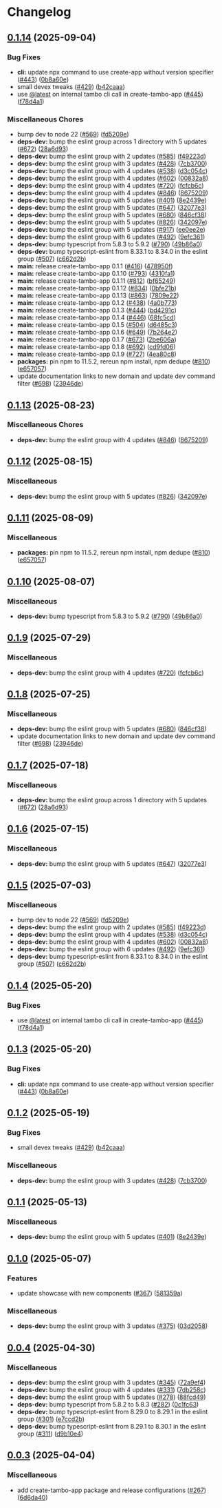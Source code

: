 # Changelog

## [0.1.14](https://github.com/sidhuiwnl/tambo/compare/create-tambo-app-v0.1.13...create-tambo-app-v0.1.14) (2025-09-04)


### Bug Fixes

* **cli:** update npx command to use create-app without version specifier ([#443](https://github.com/sidhuiwnl/tambo/issues/443)) ([0b8a60e](https://github.com/sidhuiwnl/tambo/commit/0b8a60ecfacc03692aefcff57f2ed95b1552c0fc))
* small devex tweaks ([#429](https://github.com/sidhuiwnl/tambo/issues/429)) ([b42caaa](https://github.com/sidhuiwnl/tambo/commit/b42caaab3f0e9d98adaea625891e0a2a1f146f83))
* use [@latest](https://github.com/latest) on internal tambo cli call in create-tambo-app ([#445](https://github.com/sidhuiwnl/tambo/issues/445)) ([f78d4a1](https://github.com/sidhuiwnl/tambo/commit/f78d4a1dfb80f01f345b855cebf5bcabfa439fb2))


### Miscellaneous Chores

* bump dev to node 22 ([#569](https://github.com/sidhuiwnl/tambo/issues/569)) ([fd5209e](https://github.com/sidhuiwnl/tambo/commit/fd5209e74a88dd4676f663bf0161e0030e41a943))
* **deps-dev:** bump the eslint group across 1 directory with 5 updates ([#672](https://github.com/sidhuiwnl/tambo/issues/672)) ([28a6d93](https://github.com/sidhuiwnl/tambo/commit/28a6d93a686eebf8e102f74ddf989a8627d98e53))
* **deps-dev:** bump the eslint group with 2 updates ([#585](https://github.com/sidhuiwnl/tambo/issues/585)) ([f49223d](https://github.com/sidhuiwnl/tambo/commit/f49223d888ba9b921e80825f2ff04ebde15f6f6a))
* **deps-dev:** bump the eslint group with 3 updates ([#428](https://github.com/sidhuiwnl/tambo/issues/428)) ([7cb3700](https://github.com/sidhuiwnl/tambo/commit/7cb370038733289aff53d8033e533d39b7dcfe61))
* **deps-dev:** bump the eslint group with 4 updates ([#538](https://github.com/sidhuiwnl/tambo/issues/538)) ([d3c054c](https://github.com/sidhuiwnl/tambo/commit/d3c054c73545835424f14ea022252a3996127fc3))
* **deps-dev:** bump the eslint group with 4 updates ([#602](https://github.com/sidhuiwnl/tambo/issues/602)) ([00832a8](https://github.com/sidhuiwnl/tambo/commit/00832a88e5440afbfe9033322090ed7914d5ae98))
* **deps-dev:** bump the eslint group with 4 updates ([#720](https://github.com/sidhuiwnl/tambo/issues/720)) ([fcfcb6c](https://github.com/sidhuiwnl/tambo/commit/fcfcb6c8f7e2c98139279cbb0fe41057f45f2f2a))
* **deps-dev:** bump the eslint group with 4 updates ([#846](https://github.com/sidhuiwnl/tambo/issues/846)) ([8675209](https://github.com/sidhuiwnl/tambo/commit/867520964bd1b4ad058281712e86defaeb195fd2))
* **deps-dev:** bump the eslint group with 5 updates ([#401](https://github.com/sidhuiwnl/tambo/issues/401)) ([8e2439e](https://github.com/sidhuiwnl/tambo/commit/8e2439e2887bc7e13fa0cca09512a9a5d751b190))
* **deps-dev:** bump the eslint group with 5 updates ([#647](https://github.com/sidhuiwnl/tambo/issues/647)) ([32077e3](https://github.com/sidhuiwnl/tambo/commit/32077e36e194d712c7b1c7b8446ddd12aa7d1fe3))
* **deps-dev:** bump the eslint group with 5 updates ([#680](https://github.com/sidhuiwnl/tambo/issues/680)) ([846cf38](https://github.com/sidhuiwnl/tambo/commit/846cf38012985f02958cdec43d970be27e6d0f02))
* **deps-dev:** bump the eslint group with 5 updates ([#826](https://github.com/sidhuiwnl/tambo/issues/826)) ([342097e](https://github.com/sidhuiwnl/tambo/commit/342097e15ae1503c3d3df5cffb0d96a829fd7f5f))
* **deps-dev:** bump the eslint group with 5 updates ([#917](https://github.com/sidhuiwnl/tambo/issues/917)) ([ee0ee2e](https://github.com/sidhuiwnl/tambo/commit/ee0ee2e541d6a37322131a15cc02f6694436ceb3))
* **deps-dev:** bump the eslint group with 6 updates ([#492](https://github.com/sidhuiwnl/tambo/issues/492)) ([9efc361](https://github.com/sidhuiwnl/tambo/commit/9efc3611ab68d4a38709d6f6b148f28f25258716))
* **deps-dev:** bump typescript from 5.8.3 to 5.9.2 ([#790](https://github.com/sidhuiwnl/tambo/issues/790)) ([49b86a0](https://github.com/sidhuiwnl/tambo/commit/49b86a0ba3198419054b7b75af9970321224b997))
* **deps-dev:** bump typescript-eslint from 8.33.1 to 8.34.0 in the eslint group ([#507](https://github.com/sidhuiwnl/tambo/issues/507)) ([c662d2b](https://github.com/sidhuiwnl/tambo/commit/c662d2b5f006c553e6daef134a862b47a50fdd18))
* **main:** release create-tambo-app 0.1.1 ([#416](https://github.com/sidhuiwnl/tambo/issues/416)) ([478950f](https://github.com/sidhuiwnl/tambo/commit/478950f7dcd3c15bb047049a1d44b522fc65d926))
* **main:** release create-tambo-app 0.1.10 ([#793](https://github.com/sidhuiwnl/tambo/issues/793)) ([4310fa1](https://github.com/sidhuiwnl/tambo/commit/4310fa15916768b6f793e14ccf95eed5f0e799bc))
* **main:** release create-tambo-app 0.1.11 ([#812](https://github.com/sidhuiwnl/tambo/issues/812)) ([bf65249](https://github.com/sidhuiwnl/tambo/commit/bf65249a7e9d9d902b12548f5a540b533848aca6))
* **main:** release create-tambo-app 0.1.12 ([#834](https://github.com/sidhuiwnl/tambo/issues/834)) ([0bfe21b](https://github.com/sidhuiwnl/tambo/commit/0bfe21b81e1dd15eda316ad3eb947e75cd5dd5ff))
* **main:** release create-tambo-app 0.1.13 ([#863](https://github.com/sidhuiwnl/tambo/issues/863)) ([7809e22](https://github.com/sidhuiwnl/tambo/commit/7809e22b7ca196eb80404f73d66c92df8c8d1cb1))
* **main:** release create-tambo-app 0.1.2 ([#438](https://github.com/sidhuiwnl/tambo/issues/438)) ([4a0b773](https://github.com/sidhuiwnl/tambo/commit/4a0b773c778180cee792064538a75ad24e7ffec7))
* **main:** release create-tambo-app 0.1.3 ([#444](https://github.com/sidhuiwnl/tambo/issues/444)) ([bd4291c](https://github.com/sidhuiwnl/tambo/commit/bd4291cfca8101ae9c2fad321e0dc4a71442496e))
* **main:** release create-tambo-app 0.1.4 ([#446](https://github.com/sidhuiwnl/tambo/issues/446)) ([68fc5cd](https://github.com/sidhuiwnl/tambo/commit/68fc5cd04939341be8e19ec86323803696528b4c))
* **main:** release create-tambo-app 0.1.5 ([#504](https://github.com/sidhuiwnl/tambo/issues/504)) ([d6485c3](https://github.com/sidhuiwnl/tambo/commit/d6485c3a90d89c410f3c5e3307aa4d5c5f554e2a))
* **main:** release create-tambo-app 0.1.6 ([#649](https://github.com/sidhuiwnl/tambo/issues/649)) ([7b264e2](https://github.com/sidhuiwnl/tambo/commit/7b264e2c0b78350eb021a186d999a1f05a75344c))
* **main:** release create-tambo-app 0.1.7 ([#673](https://github.com/sidhuiwnl/tambo/issues/673)) ([2be606a](https://github.com/sidhuiwnl/tambo/commit/2be606a89ef77ce13e14ac5f8d162655d4b3a1fa))
* **main:** release create-tambo-app 0.1.8 ([#692](https://github.com/sidhuiwnl/tambo/issues/692)) ([cd9fd06](https://github.com/sidhuiwnl/tambo/commit/cd9fd06d8c561a4d14df0f86162d2a518ac5ee7f))
* **main:** release create-tambo-app 0.1.9 ([#727](https://github.com/sidhuiwnl/tambo/issues/727)) ([4ea80c8](https://github.com/sidhuiwnl/tambo/commit/4ea80c80fe5fec56b445ff5de69e23f7fbf3f3dd))
* **packages:** pin npm to 11.5.2, rereun npm install, npm dedupe ([#810](https://github.com/sidhuiwnl/tambo/issues/810)) ([e657057](https://github.com/sidhuiwnl/tambo/commit/e657057af2f3396dfa61d30670544a480ff97a24))
* update documentation links to new domain and update dev command filter ([#698](https://github.com/sidhuiwnl/tambo/issues/698)) ([23946de](https://github.com/sidhuiwnl/tambo/commit/23946de0d4a67919e119f7188731f83bcc2e86a0))

## [0.1.13](https://github.com/tambo-ai/tambo/compare/create-tambo-app-v0.1.12...create-tambo-app-v0.1.13) (2025-08-23)


### Miscellaneous Chores

* **deps-dev:** bump the eslint group with 4 updates ([#846](https://github.com/tambo-ai/tambo/issues/846)) ([8675209](https://github.com/tambo-ai/tambo/commit/867520964bd1b4ad058281712e86defaeb195fd2))

## [0.1.12](https://github.com/tambo-ai/tambo/compare/create-tambo-app-v0.1.11...create-tambo-app-v0.1.12) (2025-08-15)


### Miscellaneous

* **deps-dev:** bump the eslint group with 5 updates ([#826](https://github.com/tambo-ai/tambo/issues/826)) ([342097e](https://github.com/tambo-ai/tambo/commit/342097e15ae1503c3d3df5cffb0d96a829fd7f5f))

## [0.1.11](https://github.com/tambo-ai/tambo/compare/create-tambo-app-v0.1.10...create-tambo-app-v0.1.11) (2025-08-09)


### Miscellaneous

* **packages:** pin npm to 11.5.2, rereun npm install, npm dedupe ([#810](https://github.com/tambo-ai/tambo/issues/810)) ([e657057](https://github.com/tambo-ai/tambo/commit/e657057af2f3396dfa61d30670544a480ff97a24))

## [0.1.10](https://github.com/tambo-ai/tambo/compare/create-tambo-app-v0.1.9...create-tambo-app-v0.1.10) (2025-08-07)


### Miscellaneous

* **deps-dev:** bump typescript from 5.8.3 to 5.9.2 ([#790](https://github.com/tambo-ai/tambo/issues/790)) ([49b86a0](https://github.com/tambo-ai/tambo/commit/49b86a0ba3198419054b7b75af9970321224b997))

## [0.1.9](https://github.com/tambo-ai/tambo/compare/create-tambo-app-v0.1.8...create-tambo-app-v0.1.9) (2025-07-29)


### Miscellaneous

* **deps-dev:** bump the eslint group with 4 updates ([#720](https://github.com/tambo-ai/tambo/issues/720)) ([fcfcb6c](https://github.com/tambo-ai/tambo/commit/fcfcb6c8f7e2c98139279cbb0fe41057f45f2f2a))

## [0.1.8](https://github.com/tambo-ai/tambo/compare/create-tambo-app-v0.1.7...create-tambo-app-v0.1.8) (2025-07-25)


### Miscellaneous

* **deps-dev:** bump the eslint group with 5 updates ([#680](https://github.com/tambo-ai/tambo/issues/680)) ([846cf38](https://github.com/tambo-ai/tambo/commit/846cf38012985f02958cdec43d970be27e6d0f02))
* update documentation links to new domain and update dev command filter ([#698](https://github.com/tambo-ai/tambo/issues/698)) ([23946de](https://github.com/tambo-ai/tambo/commit/23946de0d4a67919e119f7188731f83bcc2e86a0))

## [0.1.7](https://github.com/tambo-ai/tambo/compare/create-tambo-app-v0.1.6...create-tambo-app-v0.1.7) (2025-07-18)


### Miscellaneous

* **deps-dev:** bump the eslint group across 1 directory with 5 updates ([#672](https://github.com/tambo-ai/tambo/issues/672)) ([28a6d93](https://github.com/tambo-ai/tambo/commit/28a6d93a686eebf8e102f74ddf989a8627d98e53))

## [0.1.6](https://github.com/tambo-ai/tambo/compare/create-tambo-app-v0.1.5...create-tambo-app-v0.1.6) (2025-07-15)


### Miscellaneous

* **deps-dev:** bump the eslint group with 5 updates ([#647](https://github.com/tambo-ai/tambo/issues/647)) ([32077e3](https://github.com/tambo-ai/tambo/commit/32077e36e194d712c7b1c7b8446ddd12aa7d1fe3))

## [0.1.5](https://github.com/tambo-ai/tambo/compare/create-tambo-app-v0.1.4...create-tambo-app-v0.1.5) (2025-07-03)


### Miscellaneous

* bump dev to node 22 ([#569](https://github.com/tambo-ai/tambo/issues/569)) ([fd5209e](https://github.com/tambo-ai/tambo/commit/fd5209e74a88dd4676f663bf0161e0030e41a943))
* **deps-dev:** bump the eslint group with 2 updates ([#585](https://github.com/tambo-ai/tambo/issues/585)) ([f49223d](https://github.com/tambo-ai/tambo/commit/f49223d888ba9b921e80825f2ff04ebde15f6f6a))
* **deps-dev:** bump the eslint group with 4 updates ([#538](https://github.com/tambo-ai/tambo/issues/538)) ([d3c054c](https://github.com/tambo-ai/tambo/commit/d3c054c73545835424f14ea022252a3996127fc3))
* **deps-dev:** bump the eslint group with 4 updates ([#602](https://github.com/tambo-ai/tambo/issues/602)) ([00832a8](https://github.com/tambo-ai/tambo/commit/00832a88e5440afbfe9033322090ed7914d5ae98))
* **deps-dev:** bump the eslint group with 6 updates ([#492](https://github.com/tambo-ai/tambo/issues/492)) ([9efc361](https://github.com/tambo-ai/tambo/commit/9efc3611ab68d4a38709d6f6b148f28f25258716))
* **deps-dev:** bump typescript-eslint from 8.33.1 to 8.34.0 in the eslint group ([#507](https://github.com/tambo-ai/tambo/issues/507)) ([c662d2b](https://github.com/tambo-ai/tambo/commit/c662d2b5f006c553e6daef134a862b47a50fdd18))

## [0.1.4](https://github.com/tambo-ai/tambo/compare/create-tambo-app-v0.1.3...create-tambo-app-v0.1.4) (2025-05-20)


### Bug Fixes

* use [@latest](https://github.com/latest) on internal tambo cli call in create-tambo-app ([#445](https://github.com/tambo-ai/tambo/issues/445)) ([f78d4a1](https://github.com/tambo-ai/tambo/commit/f78d4a1dfb80f01f345b855cebf5bcabfa439fb2))

## [0.1.3](https://github.com/tambo-ai/tambo/compare/create-tambo-app-v0.1.2...create-tambo-app-v0.1.3) (2025-05-20)


### Bug Fixes

* **cli:** update npx command to use create-app without version specifier ([#443](https://github.com/tambo-ai/tambo/issues/443)) ([0b8a60e](https://github.com/tambo-ai/tambo/commit/0b8a60ecfacc03692aefcff57f2ed95b1552c0fc))

## [0.1.2](https://github.com/tambo-ai/tambo/compare/create-tambo-app-v0.1.1...create-tambo-app-v0.1.2) (2025-05-19)


### Bug Fixes

* small devex tweaks ([#429](https://github.com/tambo-ai/tambo/issues/429)) ([b42caaa](https://github.com/tambo-ai/tambo/commit/b42caaab3f0e9d98adaea625891e0a2a1f146f83))


### Miscellaneous

* **deps-dev:** bump the eslint group with 3 updates ([#428](https://github.com/tambo-ai/tambo/issues/428)) ([7cb3700](https://github.com/tambo-ai/tambo/commit/7cb370038733289aff53d8033e533d39b7dcfe61))

## [0.1.1](https://github.com/tambo-ai/tambo/compare/create-tambo-app-v0.1.0...create-tambo-app-v0.1.1) (2025-05-13)


### Miscellaneous

* **deps-dev:** bump the eslint group with 5 updates ([#401](https://github.com/tambo-ai/tambo/issues/401)) ([8e2439e](https://github.com/tambo-ai/tambo/commit/8e2439e2887bc7e13fa0cca09512a9a5d751b190))

## [0.1.0](https://github.com/tambo-ai/tambo/compare/create-tambo-app-v0.0.4...create-tambo-app-v0.1.0) (2025-05-07)


### Features

* update showcase with new components ([#367](https://github.com/tambo-ai/tambo/issues/367)) ([581359a](https://github.com/tambo-ai/tambo/commit/581359adc7f85433c08f7a3c5da7af65cb8529fc))


### Miscellaneous

* **deps-dev:** bump the eslint group with 3 updates ([#375](https://github.com/tambo-ai/tambo/issues/375)) ([03d2058](https://github.com/tambo-ai/tambo/commit/03d20581a4e254cff27cd99c6730497f6149b7a6))

## [0.0.4](https://github.com/tambo-ai/tambo/compare/create-tambo-app-v0.0.3...create-tambo-app-v0.0.4) (2025-04-30)


### Miscellaneous

* **deps-dev:** bump the eslint group with 3 updates ([#345](https://github.com/tambo-ai/tambo/issues/345)) ([72a9ef4](https://github.com/tambo-ai/tambo/commit/72a9ef43edb601b69a1c7a09825da3da90a87464))
* **deps-dev:** bump the eslint group with 4 updates ([#331](https://github.com/tambo-ai/tambo/issues/331)) ([7db258c](https://github.com/tambo-ai/tambo/commit/7db258c858f80c08e49625e3c90f89899282c574))
* **deps-dev:** bump the eslint group with 5 updates ([#278](https://github.com/tambo-ai/tambo/issues/278)) ([88fcd49](https://github.com/tambo-ai/tambo/commit/88fcd49d32dc7a2e23077d81386cf6858089e708))
* **deps-dev:** bump typescript from 5.8.2 to 5.8.3 ([#282](https://github.com/tambo-ai/tambo/issues/282)) ([0c1fc63](https://github.com/tambo-ai/tambo/commit/0c1fc631be3212e7c3b82c696306d7fac36d5f56))
* **deps-dev:** bump typescript-eslint from 8.29.0 to 8.29.1 in the eslint group ([#301](https://github.com/tambo-ai/tambo/issues/301)) ([e7ccd2b](https://github.com/tambo-ai/tambo/commit/e7ccd2b3d948ce82d1e81bb192980ab826b6393d))
* **deps-dev:** bump typescript-eslint from 8.29.1 to 8.30.1 in the eslint group ([#311](https://github.com/tambo-ai/tambo/issues/311)) ([d9b10e4](https://github.com/tambo-ai/tambo/commit/d9b10e408d8b87db1c88dcde5e72a66309c06580))

## [0.0.3](https://github.com/tambo-ai/tambo/compare/create-tambo-app-v0.0.2...create-tambo-app-v0.0.3) (2025-04-04)


### Miscellaneous

* add create-tambo-app package and release configurations ([#267](https://github.com/tambo-ai/tambo/issues/267)) ([6d6da40](https://github.com/tambo-ai/tambo/commit/6d6da40cfaac4b7b1dae64321742d7d5e5197e06))
